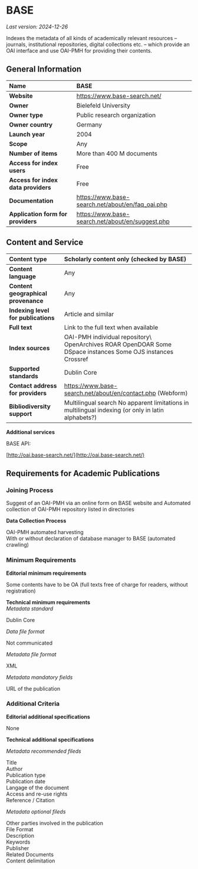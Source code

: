# BASE

*Last version: 2024-12-26*

Indexes the metadata of all kinds of academically relevant resources – journals, institutional repositories, digital collections etc. – which provide an OAI interface and use OAI-PMH for providing their contents.

## General Information

| Name | BASE |
| :---- | :---- |
| **Website** |https://www.base-search.net/|
| **Owner** | Bielefeld University |
| **Owner type** | Public research organization |
| **Owner country** | Germany |
| **Launch year** | 2004 |
| **Scope** | Any |
| **Number of items** | More than 400 M documents |
| **Access for index users** | Free |
| **Access for index data providers** | Free |
| **Documentation** | https://www.base-search.net/about/en/faq_oai.php |
| **Application form for providers** | https://www.base-search.net/about/en/suggest.php |

## Content and Service

| Content type | Scholarly content only (checked by BASE) |
| :---- | :---- |
| **Content language** | Any |
| **Content geographical provenance** | Any |
| **Indexing level for publications** | Article and similar |
| **Full text** | Link to the full text when available |
| **Index sources** | OAI-PMH individual repository\ OpenArchives ROAR OpenDOAR Some DSpace instances Some OJS instances Crossref |
| **Supported standards** | Dublin Core |
| **Contact address for providers** |https://www.base-search.net/about/en/contact.php (Webform) |
| **Bibliodiversity support** | Multilingual search No apparent limitations in multilingual indexing (or only in latin alphabets?) |

**Additional services**

BASE API:

[http://oai.base-search.net/](http://oai.base-search.net/)

## Requirements for Academic Publications

### Joining Process

Suggest of an OAI-PMH via an online form on BASE website and Automated collection of OAI-PMH repository listed in directories

**Data Collection Process**

OAI-PMH automated harvesting  
With or without declaration of database manager to BASE (automated crawling)

### Minimum Requirements

**Editorial minimum requirements**

Some contents have to be OA (full texts free of charge for readers, without registration)

**Technical minimum requirements**  
*Metadata standard*

Dublin Core

*Data file format* 

Not communicated

*Metadata file format*

XML

*Metadata mandatory fields*

URL of the publication

### Additional Criteria

**Editorial additional specifications**

None

**Technical additional specifications**

*Metadata recommended fileds*

Title  
Author  
Publication type  
Publication date  
Langage of the document  
Access and re-use rights  
Reference / Citation

*Metadata optional fileds*

Other parties involved in the publication <br>
File Format <br>
Description <br>
Keywords <br>
Publisher <br>
Related Documents <br>
Content delimitation 
